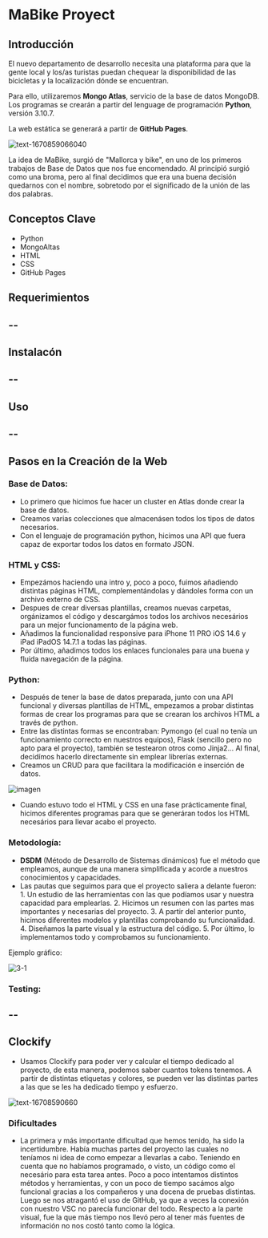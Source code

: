 # MaBike Proyect

## Introducción

El nuevo departamento de desarrollo necesita una plataforma para que la gente local y los/as turistas puedan chequear la disponibilidad de las bicicletas y la localización dónde se encuentran. 

Para ello, utilizaremos **Mongo Atlas**, servicio de la base de datos MongoDB. Los programas se crearán a partir del lenguage de programación **Python**, versión 3.10.7.

La web estática se generará a partir de **GitHub Pages**.

![text-1670859066040](https://user-images.githubusercontent.com/117761833/207085803-469afebb-6491-4ca6-a849-275f9a6e8267.png)

La idea de MaBike, surgió de "Mallorca y bike", en uno de los primeros trabajos de Base de Datos que nos fue encomendado. Al principió surgió como una broma, pero al final decidimos que era una buena decisión quedarnos con el nombre, sobretodo por el significado de la unión de las dos palabras.

## Conceptos Clave 

* Python
* MongoAltas
* HTML
* CSS
* GitHub Pages

## Requerimientos

 --
 --

## Instalacón

 --
 --

## Uso

 --
 --

## Pasos en la Creación de la Web

 ### Base de Datos:
  * Lo primero que hicimos fue hacer un cluster en Atlas donde crear la base de datos.
  * Creamos varias colecciones que almacenásen todos los tipos de datos necesarios.
  * Con el lenguaje de programación python, hicimos una API que fuera capaz de exportar todos los datos en formato JSON.
  
 ### HTML y CSS:
  * Empezámos haciendo una intro y, poco a poco, fuimos añadiendo distintas páginas HTML, complementándolas y dándoles forma con un archivo externo de CSS.
  * Despues de crear diversas plantillas, creamos nuevas carpetas, orgánizamos el código y descargámos todos los archivos necesários para un mejor funcionamento de la página web.
  * Añadimos la funcionalidad responsive para iPhone 11 PRO iOS 14.6 y iPad iPadOS 14.7.1 a todas las páginas.
  * Por último, añadimos todos los enlaces funcionales para una buena y fluida navegación de la página.
  
 ### Python:
 * Después de tener la base de datos preparada, junto con una API funcional y diversas plantillas de HTML, empezamos a probar distintas formas de crear los programas para que se crearan los archivos HTML a través de python.
 * Entre las distintas formas se encontraban: Pymongo (el cual no tenía un funcionamiento correcto en nuestros equipos), Flask (sencillo pero no apto para el proyecto), también se testearon otros como Jinja2... Al final, decidímos hacerlo directamente sin emplear librerías externas.
  * Creamos un CRUD para que facilitara la modificación e inserción de datos. 
  
  ![imagen](https://user-images.githubusercontent.com/117761833/207097565-2a7083b3-18cc-43c6-afc6-1d300aafec19.png)

  * Cuando estuvo todo el HTML y CSS en una fase prácticamente final, hicimos diferentes programas para que se generáran todos los HTML necesários para llevar acabo el proyecto.
  
  ### Metodología:
   * **DSDM** (Método de Desarrollo de Sistemas dinámicos) fue el método que empleamos, aunque de una manera simplificada y acorde a nuestros conocimientos y capacidades.
   * Las pautas que seguimos para que el proyecto saliera a delante fueron:
    1. Un estudio de las herramientas con las que podíamos usar y nuestra capacidad para emplearlas.
    2. Hicimos un resumen con las partes mas importantes y necesarias del proyecto.
    3. A partir del anterior punto, hicimos diferentes modelos y plantillas comprobando su funcionalidad.
    4. Diseñamos la parte visual y la estructura del código.
    5. Por último, lo implementamos todo y comprobamos su funcionamiento.
    
 Ejemplo gráfico:
    
![3-1](https://user-images.githubusercontent.com/117761833/207128527-841bf58a-bde8-49a1-8dd9-aa7cc17cbf50.jpg)

  ### Testing:
  
  --
  --
  
 ## Clockify
 * Usamos Clockify para poder ver y calcular el tiempo dedicado al proyecto, de esta manera, podemos saber cuantos tokens tenemos. A partir de distintas etiquetas y colores, se pueden ver las distintas partes a las que se les ha dedicado tiempo y esfuerzo.

![text-16708590660](https://user-images.githubusercontent.com/117761833/207162905-4dec62aa-ebd7-4f5e-855c-0070b73a7946.png)

 ### Dificultades
 * La primera y más importante dificultad que hemos tenido, ha sido la incertidumbre. Había muchas partes del proyecto las cuales no teníamos ni idea de como empezar a llevarlas a cabo. Teniendo en cuenta que no habíamos programado, o visto, un código como el necesário para esta tarea antes. Poco a poco intentamos distintos métodos y herramientas, y con un poco de tiempo sacámos algo funcional gracias a los compañeros y una docena de pruebas distintas. Luego se nos atragantó el uso de GitHub, ya que a veces la conexión con nuestro VSC no parecía funcionar del todo. Respecto a la parte visual, fue la que más tiempo nos llevó pero al tener más fuentes de información no nos costó tanto como la lógica.
